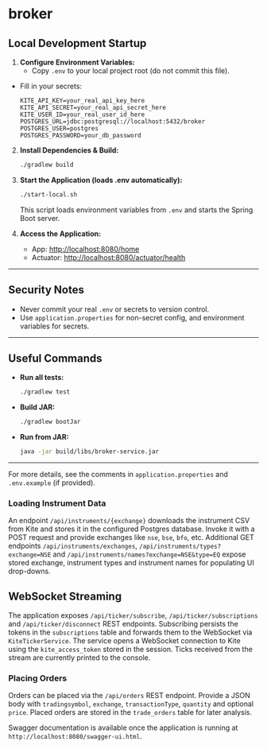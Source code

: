 # broker

## Local Development Startup

1. **Configure Environment Variables:**
   - Copy `.env` to your local project root (do not commit this file).
 - Fill in your secrets:
    ```env
    KITE_API_KEY=your_real_api_key_here
    KITE_API_SECRET=your_real_api_secret_here
    KITE_USER_ID=your_real_user_id_here
    POSTGRES_URL=jdbc:postgresql://localhost:5432/broker
    POSTGRES_USER=postgres
    POSTGRES_PASSWORD=your_db_password
    ```

2. **Install Dependencies & Build:**
   ```zsh
   ./gradlew build
   ```

3. **Start the Application (loads .env automatically):**
   ```zsh
   ./start-local.sh
   ```
   This script loads environment variables from `.env` and starts the Spring Boot server.

4. **Access the Application:**
   - App: [http://localhost:8080/home](http://localhost:8080/home)
   - Actuator: [http://localhost:8080/actuator/health](http://localhost:8080/actuator/health)

---

## Security Notes
- Never commit your real `.env` or secrets to version control.
- Use `application.properties` for non-secret config, and environment variables for secrets.

---

## Useful Commands
- **Run all tests:**
  ```zsh
  ./gradlew test
  ```
- **Build JAR:**
  ```zsh
  ./gradlew bootJar
  ```
- **Run from JAR:**
  ```zsh
  java -jar build/libs/broker-service.jar
  ```

---

For more details, see the comments in `application.properties` and `.env.example` (if provided).

### Loading Instrument Data

An endpoint `/api/instruments/{exchange}` downloads the instrument CSV from Kite
and stores it in the configured Postgres database. Invoke it with a POST request
and provide exchanges like `nse`, `bse`, `bfo`, etc. Additional GET endpoints
`/api/instruments/exchanges`, `/api/instruments/types?exchange=NSE` and
`/api/instruments/names?exchange=NSE&type=EQ` expose stored exchange,
instrument types and instrument names for populating UI drop-downs.

## WebSocket Streaming

The application exposes `/api/ticker/subscribe`, `/api/ticker/subscriptions` and
`/api/ticker/disconnect` REST endpoints. Subscribing persists the tokens in the
`subscriptions` table and forwards them to the WebSocket via `KiteTickerService`.
The service opens a WebSocket connection to Kite using the
`kite_access_token` stored in the session. Ticks received from the stream are
currently printed to the console.

### Placing Orders

Orders can be placed via the `/api/orders` REST endpoint. Provide a JSON body with
`tradingsymbol`, `exchange`, `transactionType`, `quantity` and optional `price`.
Placed orders are stored in the `trade_orders` table for later analysis.

Swagger documentation is available once the application is running at
`http://localhost:8080/swagger-ui.html`.
